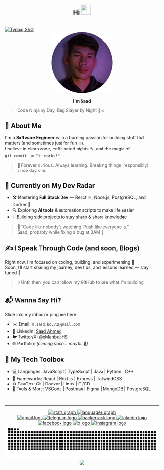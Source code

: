 <br>
<h2 align="center">Hi <img src="https://media.tenor.com/0CpFOKGVaeMAAAAi/hand-waving-hand.gif" height="32" width="32"/></h2><br>
<a href="#"><img src="https://readme-typing-svg.demolab.com?font=Emilys+Candy&Noto+Sans+Mono&size=27&pause=1000&color=FC4273&center=true&vCenter=true&width=435&lines=I'm+Mahbub+Hasan+Saad.+;JavaScript+Developer.+;Jr.+Full+stack+at+MERN" alt="Typing SVG" /></a>

<br clear="both">

<div align="center">
  <img height="200" src="https://raw.githubusercontent.com/MahbubHS/MahbubHS/refs/heads/main/thumb-modified.png"/>
</div>
<div align="center">
  
  **I'm Saad**
</div>

> Code Ninja by Day, Bug Slayer by Night 🐛⚔️

## 🚀 About Me
I'm a **Software Engineer** with a burning passion for building stuff that matters (and sometimes just for fun 💥).  
I believe in clean code, caffeinated nights ☕, and the magic of <br>
`git commit -m "it works!"`

> 🧠 Forever curious. Always learning. Breaking things (responsibly) since day one.

## 🌱 Currently on My Dev Radar
- 🛠️ Mastering **Full Stack Dev** — React ⚛️, Node.js, PostgreSQL, and Docker 🐳  
- 🔍 Exploring **AI tools** & automation scripts to make life easier  
- 💡 Building side projects to stay sharp & share knowledge
  
> 💬 “Code like nobody’s watching. Push like everyone is.”<br>Saad, probably while fixing a bug at 3AM 🫠

## ✍️ I Speak Through Code (and soon, Blogs)
Right now, I’m focused on coding, building, and experimenting 🧪  
Soon, I’ll start sharing my journey, dev tips, and lessons learned — stay tuned 👀

> ⚡ Until then, you can follow my GitHub to see what I’m building!

## 📬 Wanna Say Hi?
Slide into my inbox or ping me here:
- ✉️ Email: `m.saad.bd.71@gmail.com`
- 🧠 LinkedIn: [Saad Ahmed](https://linkedin.com/in/xMahbubHS)
- 🐦 Twitter/X: [@xMahbubHS](https://twitter.com/xMahbubHS)
- 🌐 Portfolio: *(coming soon... maybe 👀)*

## 🔧 My Tech Toolbox

- 💻 Languages:     JavaScript | TypeScript | Java | Python | C++
- 🧰 Frameworks:    React | Next.js | Express | TailwindCSS
- ⚙️ DevOps:        Git | Docker | Linux | CI/CD
- 🧠 Tools & More:  VSCode | Postman | Figma | MongoDB | PostgreSQL
<br clear="both">

---

<div align="center">
  <a href="#">
  <img src="https://github-readme-stats.vercel.app/api?username=MahbubHS&theme=github_dark&hide_border=true&show_icons=true&include_all_commits=true" height="150" alt="stats graph"  />
  </a><a href="#">
  <img src="https://github-readme-stats.vercel.app/api/top-langs/?username=MahbubHS&hide_border=true&include_all_commits=true&layout=compact&card_width=320&langs_count=5&theme=github_dark" height="150" alt="languages graph"  /></a>
</div>

<div align="center">
  <a href="mailto:m.saad.bd.71@gmail.com" target="_blank">
    <img src="https://img.shields.io/badge/Gmail-D14836?logo=gmail&logoColor=white" height="" alt="gmail logo"  />
  </a>
  <a href="https://t.me/Saadahmed10x" target="_blank">
    <img src="https://img.shields.io/static/v1?message=Telegram&logo=telegram&label=&color=2CA5E0&logoColor=white&labelColor=&style=flat" height="" alt="telegram logo"  />
  </a>
  <a href="https://www.hackerrank.com/profile/m_saad_bd_71" target="_blank">
    <img src="https://img.shields.io/static/v1?message=HackerRank&logo=hackerrank&label=&color=2EC866&logoColor=white&labelColor=&style=flat" height="" alt="hackerrank logo"  />
  </a>
  <a href="https://www.linkedin.com/in/xMahbubHS" target="_blank">
    <img src="https://img.shields.io/badge/Linkedin-%230077B5.svg?logo=linkedin&logoColor=white" height="" alt="linkedin logo"  />
  </a>
  <a href="https://www.facebook.com/xMahbubHS" target="_blank">
    <img src="https://img.shields.io/badge/Facebook-%231877F2.svg?logo=Facebook&logoColor=white" height="" alt="facebook logo"  />
  </a>
  <a href="https://x.com/xMahbubHS" target="_blank">
    <img src="https://img.shields.io/badge/X-%23000000.svg?logo=X&logoColor=white" height="" alt="x logo"  />
  </a>
  <a href="https://www.instagram.com/xMahbubHS" target="_blank">
    <img src="https://img.shields.io/static/v1?message=Instagram&logo=instagram&label=&color=E4405F&logoColor=white&labelColor=&style=flat" height="" alt="instagram logo"  />
  </a>

<br clear="both">
<a href="#">
<img src="https://raw.githubusercontent.com/MahbubHS/MahbubHS/output/snake.svg" alt="Snake animation" /></a>

<br clear="both">

<div align="center">
  <img src="https://visitor-badge.laobi.icu/badge?page_id=MahbubHS.MahbubHS&right_color=coral" />
</div>
